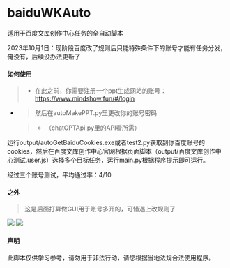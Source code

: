 # baiduWKAuto
适用于百度文库创作中心任务的全自动脚本

2023年10月1日：现阶段百度改了规则后只能特殊条件下的账号才能有任务分发，俺没有，后续没办法更新了

#### 如何使用

> - 在此之前，你需要注册一个ppt生成网站的账号：https://www.mindshow.fun/#/login

- > 然后在autoMakePPT.py里更改你的账号密码

  > - （chatGPTApi.py里的API看所需）

运行output/autoGetBaiduCookies.exe或者test2.py获取到你百度账号的cookies，然后在百度文库创作中心官网根据页面脚本（output/百度文库创作中心测试.user.js）选择多个目标任务，运行main.py根据程序提示即可运行。

经过三个账号测试，平均通过率：4/10

#### 之外

> 这是后面打算做GUI用于账号多开的，可惜遇上改规则了

![](https://picdl.sunbangyan.cn/2024/01/09/f07c23d9819e8bd5a2da5194fada8a51.jpeg)
![](https://picdl.sunbangyan.cn/2024/01/09/b1ea70684328b238a92348c720a30794.jpeg)

#### 声明

此脚本仅供学习参考，请勿用于非法行动，请您根据当地法规合法使用程序。
